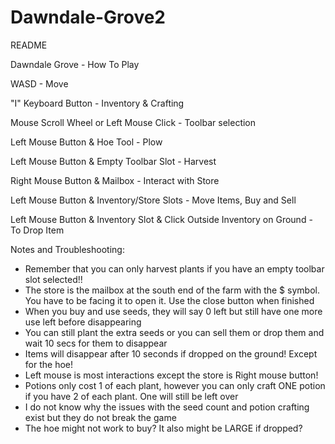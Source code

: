 # Dawndale-Grove2
 
README

Dawndale Grove - How To Play


WASD - Move

"I" Keyboard Button - Inventory & Crafting

Mouse Scroll Wheel or Left Mouse Click - Toolbar selection

Left Mouse Button & Hoe Tool - Plow

Left Mouse Button & Empty Toolbar Slot - Harvest

Right Mouse Button & Mailbox - Interact with Store

Left Mouse Button & Inventory/Store Slots - Move Items, Buy and Sell

Left Mouse Button & Inventory Slot & Click Outside Inventory on Ground - To Drop Item


Notes and Troubleshooting:
- Remember that you can only harvest plants if you have an empty toolbar slot selected!!
- The store is the mailbox at the south end of the farm with the $ symbol. You have to be facing it to open it. Use the close button when finished
- When you buy and use seeds, they will say 0 left but still have one more use left before disappearing
- You can still plant the extra seeds or you can sell them or drop them and wait 10 secs for them to disappear
- Items will disappear after 10 seconds if dropped on the ground! Except for the hoe! 
- Left mouse is most interactions except the store is Right mouse button!
- Potions only cost 1 of each plant, however you can only craft ONE potion if you have 2 of each plant. One will still be left over
- I do not know why the issues with the seed count and potion crafting exist but they do not break the game
- The hoe might not work to buy? It also might be LARGE if dropped? 

  
